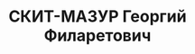 ---
title: СКИТ-МАЗУР Георгий Филаретович
description: "1892 року народження, м. Курськ Курської області, росіянин, освіта середня,\
  \ член ВКП(б). Заступник голови облпромради. Проживав: м. Сталіно (м. Донецьк) Донецької\
  \ області, пр. Пролетарський, буд. №1, кв. 23. \n  Заарештований 28 липня 1937 року.\
  \ Виїзною сесією військової колегії Верховного Суду СРСР у м. Сталіно 1 грудня 1937\
  \ року засуджений до розстрілу з конфіскацією майна. Вирок приведений до виконання\
  \ 2 грудня 1937 року у м. Сталіно. \n  Реабілітований у 1957 році."
---